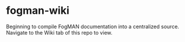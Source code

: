 # fogman-wiki
Beginning to compile FogMAN documentation into a centralized source.
Navigate to the Wiki tab of this repo to view.
